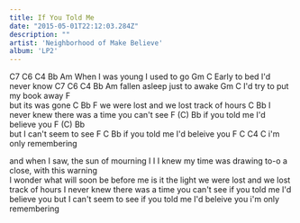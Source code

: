 ```yaml
---
title: If You Told Me
date: "2015-05-01T22:12:03.284Z"
description: ""
artist: 'Neighborhood of Make Believe'
album: 'LP2'
---
```


C7   C6  C4  Bb              Am
When I  was  young I used to go
         Gm            C
Early to bed I'd never know
C7 C6  C4  Bb         Am
fallen asleep just to awake
           Gm         C 
I'd try to put my book away
            F   
but its was gone
                    C             Bb    F
we were lost and we lost track of hours 
                         C               Bb
I never knew there was a time you can't see
                   F            (C) Bb
if you told me I'd believe you 
                         F  (C) Bb       
but I can't seem to see
                    F  C   Bb
if you told me I'd beleive you 
           F         C C4 C
i'm only remembering
	


and when I saw, the sun of mourning
I I I knew my time was drawing 
to-o a close, with this warning  
I wonder what will soon be before me
is it the light
we were lost and we lost track of hours 
I never knew there was a time you can't see
if you told me I'd believe you 
but I can't seem to see
if you told me I'd beleive you 
i'm only remembering

